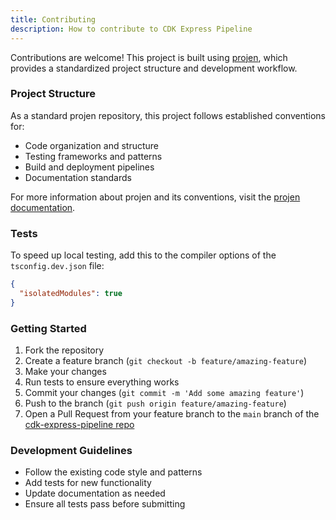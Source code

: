 ```yaml
---
title: Contributing
description: How to contribute to CDK Express Pipeline
---
```


Contributions are welcome! This project is built using [projen](https://github.com/projen/projen), which provides a standardized project structure and development workflow.

### Project Structure

As a standard projen repository, this project follows established conventions for:
- Code organization and structure
- Testing frameworks and patterns
- Build and deployment pipelines
- Documentation standards

For more information about projen and its conventions, visit the [projen documentation](https://projen.io/).

### Tests

To speed up local testing, add this to the compiler options of the `tsconfig.dev.json` file:

```json
{
  "isolatedModules": true
}
```

### Getting Started

1. Fork the repository
2. Create a feature branch (`git checkout -b feature/amazing-feature`)
3. Make your changes
4. Run tests to ensure everything works
5. Commit your changes (`git commit -m 'Add some amazing feature'`)
6. Push to the branch (`git push origin feature/amazing-feature`)
7. Open a Pull Request from your feature branch to the `main` branch of the [cdk-express-pipeline repo](https://github.com/rehanvdm/cdk-express-pipeline)

### Development Guidelines

- Follow the existing code style and patterns
- Add tests for new functionality
- Update documentation as needed
- Ensure all tests pass before submitting